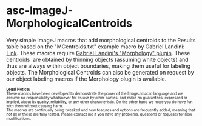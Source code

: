# asc-ImageJ-MorphologicalCentroids
<p>Very simple ImageJ macros that add morphological centroids to the Results table based on the &quot;MCentroids.txt&quot; example macro by Gabriel Landini: <a href="https://blog.bham.ac.uk/intellimic/g-landini-software/">Link</a>. These macros require <a href="https://blog.bham.ac.uk/intellimic/g-landini-software/">Gabriel Landini's &quot;Morphology&quot; plugin</a>. These centroids  are obtained by thinning objects (assuming white objects) and thus are always within object boundaries, making them useful for labeling objects. The Morphological Centroids can also be generated on request by our object labeling macros if the Morphology plugin is available.</p>

<p><sub><sup>
 <strong>Legal Notice:</strong> <br />
These macros have been developed to demonstrate the power of the ImageJ macro language and we assume no responsibility whatsoever for its use by other parties, and make no guarantees, expressed or implied, about its quality, reliability, or any other characteristic. On the other hand we hope you do have fun with them without causing harm.
<br />
The macros are continually being tweaked and new features and options are frequently added, meaning that not all of these are fully tested. Please contact me if you have any problems, questions or requests for new modifications.
 </sup></sub>
</p>
